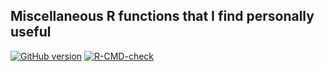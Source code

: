 ## Miscellaneous R functions that I find personally useful

<!-- badges: start -->
[![GitHub version](https://img.shields.io/static/v1?label=GitHub&message=2.11.0&color=blue&logo=github)](https://github.com/pbreheny/breheny)
[![R-CMD-check](https://github.com/pbreheny/breheny/workflows/R-CMD-check/badge.svg)](https://github.com/pbreheny/breheny/actions)
<!-- badges: end -->
